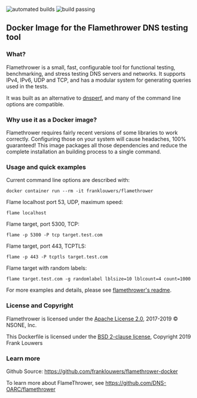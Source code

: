 ![automated builds](https://img.shields.io/docker/cloud/automated/franklouwers/flamethrower.svg) ![build passing](https://img.shields.io/docker/cloud/build/franklouwers/flamethrower.svg)


## Docker Image for the Flamethrower DNS testing tool

### What?

Flamethrower is a small, fast, configurable tool for functional testing, benchmarking, and stress testing DNS servers and networks. It supports IPv4, IPv6, UDP and TCP, and has a modular system for generating queries used in the tests.

It was built as an alternative to [dnsperf](https://nominum.com/measurement-tools/), and many of the command line options are compatible.

### Why use it as a Docker image?

Flamethrower requires fairly recent versions of some libraries to work correctly. Configuring those on your system will cause headaches, 100% guaranteed!
This image packages all those dependencies and reduce the complete installation an building process to a single command.

### Usage and quick examples

Current command line options are described with:

```
docker container run --rm -it franklouwers/flamethrower
```

Flame localhost port 53, UDP, maximum speed:
```
flame localhost
```

Flame target, port 5300, TCP:
```
flame -p 5300 -P tcp target.test.com
```

Flame target, port 443, TCPTLS:
```
flame -p 443 -P tcptls target.test.com
```

Flame target with random labels:
```
flame target.test.com -g randomlabel lblsize=10 lblcount=4 count=1000
```

For more examples and details, please see [flamethrower's readme](https://github.com/DNS-OARC/flamethrower/blob/master/README.md).


### License and Copyright

Flamethrower is licensed under the [Apache License 2.0](https://www.apache.org/licenses/LICENSE-2.0.html), 2017-2019 © NSONE, Inc.

This Dockerfile is licensed under the [BSD 2-clause license](https://opensource.org/licenses/BSD-2-Clause), Copyright 2019 Frank Louwers

### Learn more
Github Source: https://github.com/franklouwers/flamethrower-docker

To learn more about FlameThrower, see https://github.com/DNS-OARC/flamethrower
